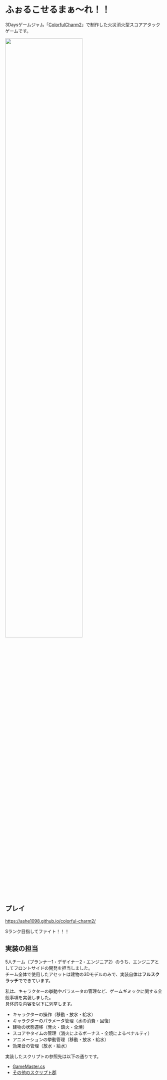 # ふぉるこせるまぁ～れ！！

3Daysゲームジャム「[ColorfulCharm2](https://peatix.com/event/1889715)」で制作した火災消火型スコアアタックゲームです。

<!-- <img src="/images/title.png" width=70%> -->
<img src="/images/demo.gif" width=70%>

## プレイ

https://ashe1098.github.io/colorful-charm2/

Sランク目指してファイト！！！

## 実装の担当
5人チーム（プランナー1・デザイナー2・エンジニア2）のうち、エンジニアとしてフロントサイドの開発を担当しました。  
チーム全体で使用したアセットは建物の3Dモデルのみで、実装自体は**フルスクラッチ**でできています。

私は、キャラクターの挙動やパラメータの管理など、ゲームギミックに関する全般事項を実装しました。  
具体的な内容を以下に列挙します。

- キャラクターの操作（移動・放水・給水）
- キャラクターのパラメータ管理（水の消費・回復）
- 建物の状態遷移（発火・鎮火・全焼）
- スコアやタイムの管理（消火によるボーナス・全焼によるペナルティ）
- アニメーションの挙動管理（移動・放水・給水）
- 効果音の管理（放水・給水）

実装したスクリプトの参照先は以下の通りです。

- [GameMaster.cs](/Scripts/ManagerScript/GameMaster.cs)
- [その他のスクリプト郡](/Scripts/GamePlay)
